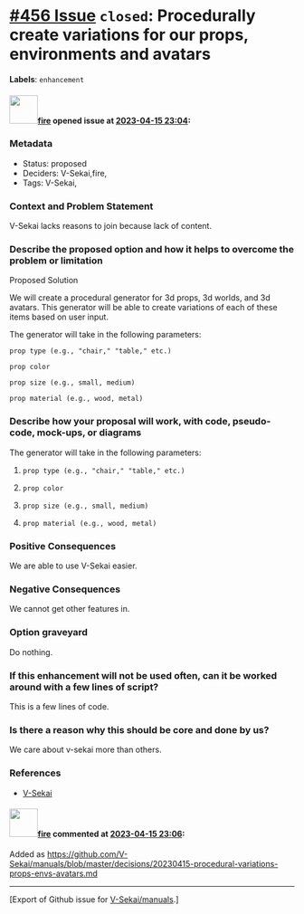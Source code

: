 # [\#456 Issue](https://github.com/V-Sekai/manuals/issues/456) `closed`: Procedurally create variations for our props, environments and avatars
**Labels**: `enhancement`


#### <img src="https://avatars.githubusercontent.com/u/32321?u=c2e06a3d2b49a467aa907e54aa259516440267cc&v=4" width="50">[fire](https://github.com/fire) opened issue at [2023-04-15 23:04](https://github.com/V-Sekai/manuals/issues/456):

### Metadata

- Status: proposed <!-- draft | proposed | rejected | accepted | deprecated | superseded by -->
- Deciders: V-Sekai,fire,
- Tags: V-Sekai,


### Context and Problem Statement

V-Sekai lacks reasons to join because lack of content.


### Describe the proposed option and how it helps to overcome the problem or limitation

Proposed Solution

We will create a procedural generator for 3d props, 3d worlds, and 3d avatars. This generator will be able to create variations of each of these items based on user input.

The generator will take in the following parameters:

    prop type (e.g., "chair," "table," etc.)

    prop color

    prop size (e.g., small, medium)

    prop material (e.g., wood, metal)


### Describe how your proposal will work, with code, pseudo-code, mock-ups, or diagrams

The generator will take in the following parameters:

1.     prop type (e.g., "chair," "table," etc.)
3.     prop color
5.     prop size (e.g., small, medium)
7.     prop material (e.g., wood, metal)

### Positive Consequences

We are able to use V-Sekai easier.

### Negative Consequences

We cannot get other features in.

### Option graveyard

Do nothing.

### If this enhancement will not be used often, can it be worked around with a few lines of script?

This is a few lines of code.

### Is there a reason why this should be core and done by us?

We care about v-sekai more than others.

### References

- [V-Sekai](https://v-sekai.org/)


#### <img src="https://avatars.githubusercontent.com/u/32321?u=c2e06a3d2b49a467aa907e54aa259516440267cc&v=4" width="50">[fire](https://github.com/fire) commented at [2023-04-15 23:06](https://github.com/V-Sekai/manuals/issues/456#issuecomment-1509994768):

Added as https://github.com/V-Sekai/manuals/blob/master/decisions/20230415-procedural-variations-props-envs-avatars.md


-------------------------------------------------------------------------------



[Export of Github issue for [V-Sekai/manuals](https://github.com/V-Sekai/manuals).]
